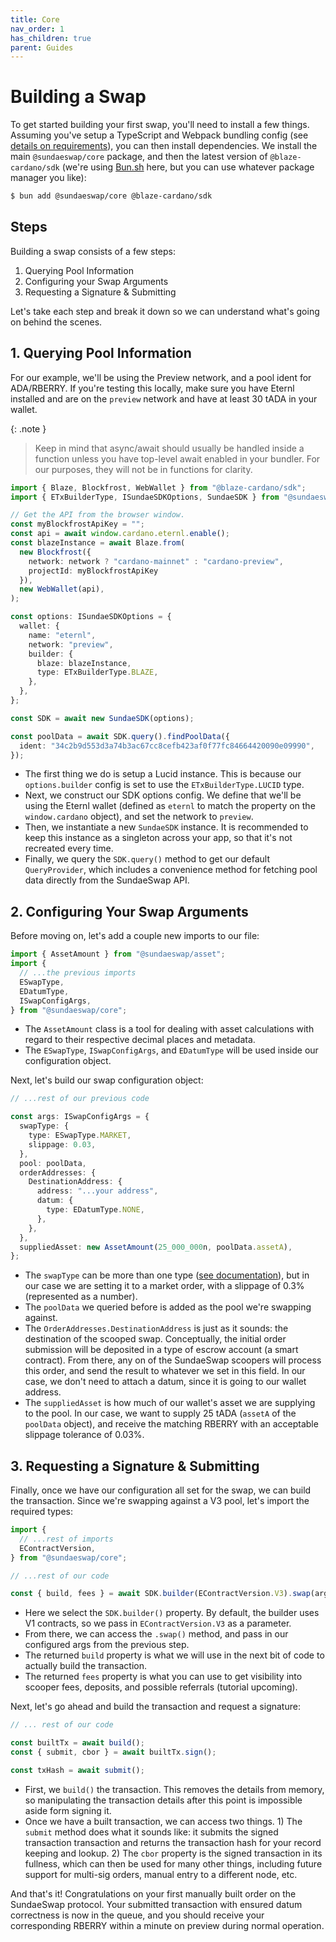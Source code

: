 ```yaml
---
title: Core
nav_order: 1
has_children: true
parent: Guides
---
```


# Building a Swap

To get started building your first swap, you'll need to install a few things. Assuming you've setup a TypeScript and Webpack bundling config (see [details on requirements](/sundae-sdk/#requirements)), you can then install dependencies. We install the main `@sundaeswap/core` package, and then the latest version of `@blaze-cardano/sdk` (we're using [Bun.sh](https://bun.sh/) here, but you can use whatever package manager you like):

```bash
$ bun add @sundaeswap/core @blaze-cardano/sdk
```

## Steps

Building a swap consists of a few steps:

1. Querying Pool Information
2. Configuring your Swap Arguments
3. Requesting a Signature &amp; Submitting

Let's take each step and break it down so we can understand what's going on behind the scenes.

## 1. Querying Pool Information

For our example, we'll be using the Preview network, and a pool ident for ADA/RBERRY. If you're testing this locally, make sure you have Eternl installed and are on the `preview` network and have at least 30 tADA in your wallet.

{: .note }

> Keep in mind that async/await should usually be handled inside a function unless you
> have top-level await enabled in your bundler. For our purposes, they will not be in
> functions for clarity.

```ts
import { Blaze, Blockfrost, WebWallet } from "@blaze-cardano/sdk";
import { ETxBuilderType, ISundaeSDKOptions, SundaeSDK } from "@sundaeswap/core";

// Get the API from the browser window.
const myBlockfrostApiKey = "";
const api = await window.cardano.eternl.enable();
const blazeInstance = await Blaze.from(
  new Blockfrost({
    network: network ? "cardano-mainnet" : "cardano-preview",
    projectId: myBlockfrostApiKey
  }),
  new WebWallet(api),
);

const options: ISundaeSDKOptions = {
  wallet: {
    name: "eternl",
    network: "preview",
    builder: {
      blaze: blazeInstance,
      type: ETxBuilderType.BLAZE,
    },
  },
};

const SDK = await new SundaeSDK(options);

const poolData = await SDK.query().findPoolData({
  ident: "34c2b9d553d3a74b3ac67cc8cefb423af0f77fc84664420090e09990",
});
```

- The first thing we do is setup a Lucid instance. This is because our `options.builder` config is set to use the `ETxBuilderType.LUCID` type.
- Next, we construct our SDK options config. We define that we'll be using the Eternl wallet (defined as `eternl` to match the property on the `window.cardano` object), and set the network to `preview`.
- Then, we instantiate a new `SundaeSDK` instance. It is recommended to keep this instance as a singleton across your app, so that it's not recreated every time.
- Finally, we query the `SDK.query()` method to get our default `QueryProvider`, which includes a convenience method for fetching pool data directly from the SundaeSwap API.

## 2. Configuring Your Swap Arguments

Before moving on, let's add a couple new imports to our file:

```ts
import { AssetAmount } from "@sundaeswap/asset";
import {
  // ...the previous imports
  ESwapType,
  EDatumType,
  ISwapConfigArgs,
} from "@sundaeswap/core";
```

- The `AssetAmount` class is a tool for dealing with asset calculations with regard to their respective decimal places and metadata.
- The `ESwapType`, `ISwapConfigArgs`, and `EDatumType` will be used inside our configuration object.

Next, let's build our swap configuration object:

```ts
// ...rest of our previous code

const args: ISwapConfigArgs = {
  swapType: {
    type: ESwapType.MARKET,
    slippage: 0.03,
  },
  pool: poolData,
  orderAddresses: {
    DestinationAddress: {
      address: "...your address",
      datum: {
        type: EDatumType.NONE,
      },
    },
  },
  suppliedAsset: new AssetAmount(25_000_000n, poolData.assetA),
};
```

- The `swapType` can be more than one type ([see documentation](/typescript/core/modules/core.html#TSwapType)), but in our case we are setting it to a market order, with a slippage of 0.3% (represented as a number).
- The `poolData` we queried before is added as the pool we're swapping against.
- The `OrderAddresses.DestinationAddress` is just as it sounds: the destination of the scooped swap. Conceptually, the initial order submission will be deposited in a type of escrow account (a smart contract). From there, any on of the SundaeSwap scoopers will process this order, and send the result to whatever we set in this field. In our case, we don't need to attach a datum, since it is going to our wallet address.
- The `suppliedAsset` is how much of our wallet's asset we are supplying to the pool. In our case, we want to supply 25 tADA (`assetA` of the `poolData` object), and receive the matching RBERRY with an acceptable slippage tolerance of 0.03%.

## 3. Requesting a Signature &amp; Submitting

Finally, once we have our configuration all set for the swap, we can build the transaction. Since we're swapping against a V3 pool, let's import the required types:

```ts
import {
  // ...rest of imports
  EContractVersion,
} from "@sundaeswap/core";
```

```ts
// ...rest of our code

const { build, fees } = await SDK.builder(EContractVersion.V3).swap(args);
```

- Here we select the `SDK.builder()` property. By default, the builder uses V1 contracts, so we pass in `EContractVersion.V3` as a parameter.
- From there, we can access the `.swap()` method, and pass in our configured args from the previous step.
- The returned `build` property is what we will use in the next bit of code to actually build the transaction.
- The returned `fees` property is what you can use to get visibility into scooper fees, deposits, and possible referrals (tutorial upcoming).

Next, let's go ahead and build the transaction and request a signature:

```ts
// ... rest of our code

const builtTx = await build();
const { submit, cbor } = await builtTx.sign();

const txHash = await submit();
```

- First, we `build()` the transaction. This removes the details from memory, so manipulating the transaction details after this point is impossible aside form signing it.
- Once we have a built transaction, we can access two things. 1) The `submit` method does what it sounds like: it submits the signed transaction transaction and returns the transaction hash for your record keeping and lookup. 2) The `cbor` property is the signed transaction in its fullness, which can then be used for many other things, including future support for multi-sig orders, manual entry to a different node, etc.

And that's it! Congratulations on your first manually built order on the SundaeSwap protocol. Your submitted transaction with ensured datum correctness is now in the queue, and you should receive your corresponding RBERRY within a minute on preview during normal operation.
